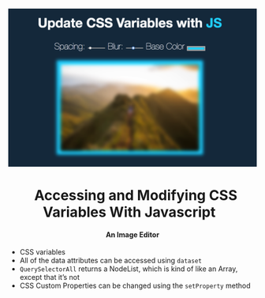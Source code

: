 <h1 align="center">
<br>
  <img src="img/image-editor.png" width="600">
  <br>
    <br>
  Accessing and Modifying CSS Variables With Javascript
  <br>
</h1>

<h4 align="center">An Image Editor</h4>

- CSS variables
- All of the data attributes can be accessed using `dataset`
- `QuerySelectorAll` returns a NodeList, which is kind of like an Array, except that it’s not
- CSS Custom Properties can be changed using the `setProperty` method


